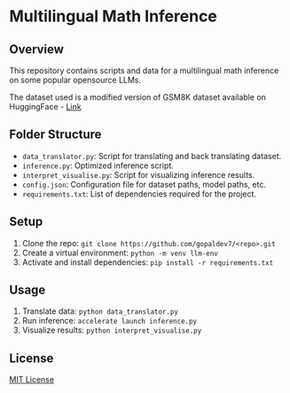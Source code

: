 # Multilingual Math Inference

## Overview
This repository contains scripts and data for a multilingual math inference on some popular opensource LLMs.

The dataset used is a modified version of GSM8K dataset available on HuggingFace - [Link](https://huggingface.co/datasets/TaiMingLu/Multilingual-Benchmark)

## Folder Structure
- `data_translator.py`: Script for translating and back translating dataset.
- `inference.py`: Optimized inference script.
- `interpret_visualise.py`: Script for visualizing inference results.
- `config.json`: Configuration file for dataset paths, model paths, etc.
- `requirements.txt`: List of dependencies required for the project.

## Setup
1. Clone the repo: `git clone https://github.com/gopaldev7/<repo>.git`
2. Create a virtual environment: `python -m venv llm-env`
3. Activate and install dependencies: `pip install -r requirements.txt`

## Usage
1. Translate data: `python data_translator.py`
2. Run inference: `accelerate launch inference.py`
3. Visualize results: `python interpret_visualise.py`

## License
[MIT License](LICENSE)
